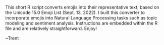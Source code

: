 This short R script converts emojis into their representative text, based on the Unicode 15.0 Emoji List (Sept. 13, 2022). 
I built this converter to incorporate emojis into Natural Language Processing tasks such as topic modeling and sentiment analysis.
Instructions are embedded within the R file and are relatively straightforward. Enjoy!

~Trent
